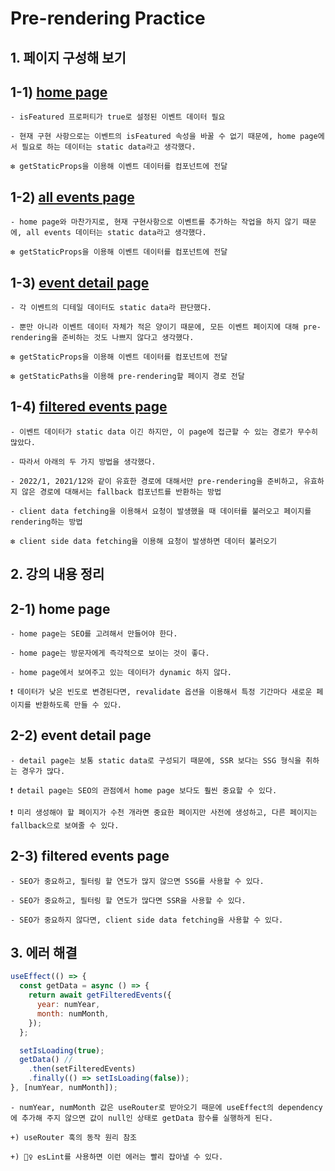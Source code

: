 # Pre-rendering Practice

## 1. 페이지 구성해 보기

## 1-1) [home page](https://github.com/HyeonJu-C/pre-rendering-practice/blob/main/pages/index.js)

```
- isFeatured 프로퍼티가 true로 설정된 이벤트 데이터 필요

- 현재 구현 사항으로는 이벤트의 isFeatured 속성을 바꿀 수 없기 때문에, home page에서 필요로 하는 데이터는 static data라고 생각했다.

❇️ getStaticProps을 이용해 이벤트 데이터를 컴포넌트에 전달
```

## 1-2) [all events page](https://github.com/HyeonJu-C/pre-rendering-practice/blob/main/pages/events/index.js)

```
- home page와 마찬가지로, 현재 구현사항으로 이벤트를 추가하는 작업을 하지 않기 때문에, all events 데이터는 static data라고 생각했다.

❇️ getStaticProps을 이용해 이벤트 데이터를 컴포넌트에 전달
```

## 1-3) [event detail page](https://github.com/HyeonJu-C/pre-rendering-practice/blob/main/pages/events/[eventId].js)

```
- 각 이벤트의 디테일 데이터도 static data라 판단했다.

- 뿐만 아니라 이벤트 데이터 자체가 적은 양이기 때문에, 모든 이벤트 페이지에 대해 pre-rendering을 준비하는 것도 나쁘지 않다고 생각했다.

❇️ getStaticProps을 이용해 이벤트 데이터를 컴포넌트에 전달

❇️ getStaticPaths을 이용해 pre-rendering할 페이지 경로 전달
```

## 1-4) [filtered events page](https://github.com/HyeonJu-C/pre-rendering-practice/blob/main/pages/events/[...slug].js)

```
- 이벤트 데이터가 static data 이긴 하지만, 이 page에 접근할 수 있는 경로가 무수히 많았다.

- 따라서 아래의 두 가지 방법을 생각했다.

- 2022/1, 2021/12와 같이 유효한 경로에 대해서만 pre-rendering을 준비하고, 유효하지 않은 경로에 대해서는 fallback 컴포넌트를 반환하는 방법

- client data fetching을 이용해서 요청이 발생했을 때 데이터를 불러오고 페이지를 rendering하는 방법

❇️ client side data fetching을 이용해 요청이 발생하면 데이터 불러오기
```

## 2. 강의 내용 정리

## 2-1) home page

```
- home page는 SEO를 고려해서 만들어야 한다.

- home page는 방문자에게 즉각적으로 보이는 것이 좋다.

- home page에서 보여주고 있는 데이터가 dynamic 하지 않다.

❗ 데이터가 낮은 빈도로 변경된다면, revalidate 옵션을 이용해서 특정 기간마다 새로운 페이지를 반환하도록 만들 수 있다.
```

## 2-2) event detail page

```
- detail page는 보통 static data로 구성되기 때문에, SSR 보다는 SSG 형식을 취하는 경우가 많다.

❗ detail page는 SEO의 관점에서 home page 보다도 훨씬 중요할 수 있다.

❗ 미리 생성해야 할 페이지가 수천 개라면 중요한 페이지만 사전에 생성하고, 다른 페이지는 fallback으로 보여줄 수 있다.
```

## 2-3) filtered events page

```
- SEO가 중요하고, 필터링 할 연도가 많지 않으면 SSG를 사용할 수 있다.

- SEO가 중요하고, 필터링 할 연도가 많다면 SSR을 사용할 수 있다.

- SEO가 중요하지 않다면, client side data fetching을 사용할 수 있다.
```

## 3. 에러 해결

```js
useEffect(() => {
  const getData = async () => {
    return await getFilteredEvents({
      year: numYear,
      month: numMonth,
    });
  };

  setIsLoading(true);
  getData() //
    .then(setFilteredEvents)
    .finally(() => setIsLoading(false));
}, [numYear, numMonth]);
```

```
- numYear, numMonth 값은 useRouter로 받아오기 때문에 useEffect의 dependency에 추가해 주지 않으면 값이 null인 상태로 getData 함수를 실행하게 된다.

+) useRouter 훅의 동작 원리 참조

+) 🤦‍♀️ esLint를 사용하면 이런 에러는 빨리 잡아낼 수 있다.
```
